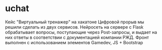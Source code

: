 # uchat
Кейс "Виртуальный тренажер" на хакатоне Цифровой прорыв мы решили сделать из двух сервисов. Нейросеть на сервере с Flask обрабатывает вопросы, поступающие через Post-запросы, и выдает на них ответы в соответствии с документацией компании РЖД. Фронт выполнен с использованием элементов Gamedev, JS + Bootstrap
